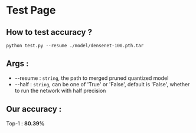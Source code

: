 # Test Page

## How to test accuracy ?
```shell
python test.py --resume ./model/densenet-100.pth.tar 
```


## Args :
* --resume : `string`, the path to merged pruned quantized model
* --half : `string`, can be one of 'True' or 'False', default is 'False', whether to run the network with half precision

## Our accuracy : 
Top-1 : **80.39%**
